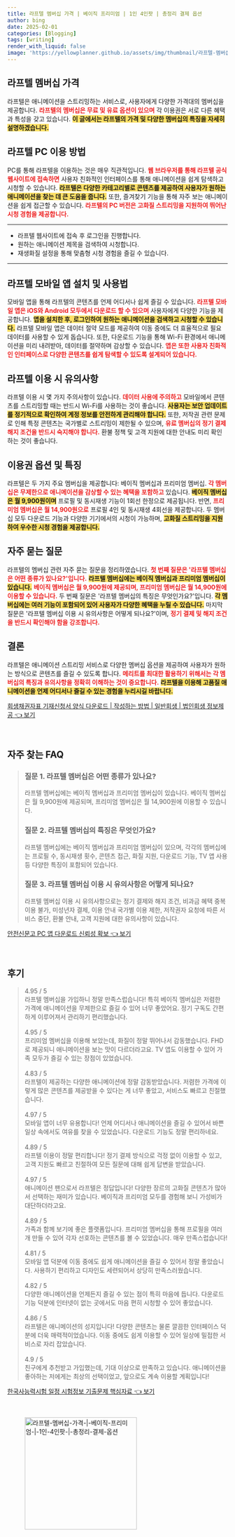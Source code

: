 ```yaml
---
title: 라프텔 멤버십 가격 | 베이직 프리미엄 | 1인 4인팟 | 총정리 결제 옵션
author: bing
date: 2025-02-01
categories: [Blogging]
tags: [writing]
render_with_liquid: false
image: 'https://yellowplanner.github.io/assets/img/thumbnail/라프텔-멤버십-가격-|-베이직-프리미엄-|-1인-4인팟-|-총정리-결제-옵션.webp'
---
```



<h2 id='라프텔_멤버십_가격'>라프텔 멤버십 가격</h2>

<p>라프텔은 애니메이션을 스트리밍하는 서비스로, 사용자에게 다양한 가격대의 멤버십을 제공합니다. <b><span style="color: #ee2323;">라프텔의 멤버십은 무료 및 유료 옵션이 있으며</span></b> 각 이용권은 서로 다른 혜택과 특성을 갖고 있습니다. <b><span style="background-color: #ffe066;">이 글에서는 라프텔의 가격 및 다양한 멤버십의 특징을 자세히 설명하겠습니다.</span></b></p>

<h2 id='라프텔_PC_이용방법'>라프텔 PC 이용 방법</h2>

<p>PC를 통해 라프텔을 이용하는 것은 매우 직관적입니다. <b><span style="color: #ee2323;">웹 브라우저를 통해 라프텔 공식 웹사이트에 접속하면</span></b> 사용자 친화적인 인터페이스를 통해 애니메이션을 쉽게 탐색하고 시청할 수 있습니다. <b><span style="background-color: #ffe066;">라프텔은 다양한 카테고리별로 콘텐츠를 제공하여 사용자가 원하는 애니메이션을 찾는 데 큰 도움을 줍니다.</span></b> 또한, 즐겨찾기 기능을 통해 자주 보는 애니메이션을 쉽게 접근할 수 있습니다. <b><span style="color: #ee2323;">라프텔의 PC 버전은 고화질 스트리밍을 지원하여 뛰어난 시청 경험을 제공합니다.</span></b></p>

<hr />

<ul>
    <li>라프텔 웹사이트에 접속 후 로그인을 진행합니다.</li>
    <li>원하는 애니메이션 제목을 검색하여 시청합니다.</li>
    <li>재생화질 설정을 통해 맞춤형 시청 경험을 즐길 수 있습니다.</li>
</ul>

<hr />

<h2 id='라프텔_모바일_앱_설치'>라프텔 모바일 앱 설치 및 사용법</h2>

<p>모바일 앱을 통해 라프텔의 콘텐츠를 언제 어디서나 쉽게 즐길 수 있습니다. <b><span style="color: #ee2323;">라프텔 모바일 앱은 iOS와 Android 모두에서 다운로드 할 수 있으며</span></b> 사용자에게 다양한 기능을 제공합니다. <b><span style="background-color: #ffe066;">앱을 설치한 후, 로그인하여 원하는 애니메이션을 검색하고 시청할 수 있습니다.</span></b> 라프텔 모바일 앱은 데이터 절약 모드를 제공하여 이동 중에도 더 효율적으로 필요 데이터를 사용할 수 있게 돕습니다. 또한, 다운로드 기능을 통해 Wi-Fi 환경에서 애니메이션을 미리 내려받아, 데이터를 절약하며 감상할 수 있습니다. <b><span style="color: #ee2323;">앱은 또한 사용자 친화적인 인터페이스로 다양한 콘텐츠를 쉽게 탐색할 수 있도록 설계되어 있습니다.</span></b></p>

<h2 id='라프텔_이용_시_유의사항'>라프텔 이용 시 유의사항</h2>

<p>라프텔 이용 시 몇 가지 주의사항이 있습니다. <b><span style="color: #ee2323;">데이터 사용에 주의하고</span></b> 모바일에서 콘텐츠를 스트리밍할 때는 반드시 Wi-Fi를 사용하는 것이 좋습니다. <b><span style="background-color: #ffe066;">사용자는 보안 업데이트를 정기적으로 확인하여 계정 정보를 안전하게 관리해야 합니다.</span></b> 또한, 저작권 관련 문제로 인해 특정 콘텐츠는 국가별로 스트리밍이 제한될 수 있으며, <b><span style="color: #ee2323;">유료 멤버십의 정기 결제 해지 조건을 반드시 숙지해야 합니다.</span></b> 환불 정책 및 고객 지원에 대한 안내도 미리 확인하는 것이 좋습니다.</p>

<h2 id='라프텔_이용권_옵션_및_특징'>이용권 옵션 및 특징</h2>

<p>라프텔은 두 가지 주요 멤버십을 제공합니다: 베이직 멤버십과 프리미엄 멤버십. <b><span style="color: #ee2323;">각 멤버십은 무제한으로 애니메이션을 감상할 수 있는 혜택을 포함하고</span></b> 있습니다. <b><span style="background-color: #ffe066;">베이직 멤버십은 월 9,900원이며</span></b> 프로필 및 동시재생 기능이 1회선 한정으로 제공됩니다. 반면, <b><span style="color: #ee2323;">프리미엄 멤버십은 월 14,900원으로</span></b> 프로필 4인 및 동시재생 4회선을 제공합니다. 두 멤버십 모두 다운로드 기능과 다양한 기기에서의 시청이 가능하며, <b><span style="background-color: #ffe066;">고화질 스트리밍을 지원하여 우수한 시청 경험을 제공합니다.</span></b></p>

<h2 id='자주_묻는_질문'>자주 묻는 질문</h2>

<p>라프텔의 멤버십 관련 자주 묻는 질문을 정리하였습니다. <b><span style="color: #ee2323;">첫 번째 질문은 '라프텔 멤버십은 어떤 종류가 있나요?'입니다.</span></b> <b><span style="background-color: #ffe066;">라프텔 멤버십에는 베이직 멤버십과 프리미엄 멤버십이 있습니다.</span></b> <b><span style="color: #ee2323;">베이직 멤버십은 월 9,900원에 제공되며, 프리미엄 멤버십은 월 14,900원에 이용할 수 있습니다.</span></b> 두 번째 질문은 '라프텔 멤버십의 특징은 무엇인가요?'입니다. <b><span style="background-color: #ffe066;">각 멤버십에는 여러 기능이 포함되어 있어 사용자가 다양한 혜택을 누릴 수 있습니다.</span></b> 마지막 질문은 '라프텔 멤버십 이용 시 유의사항은 어떻게 되나요?'이며, <b><span style="color: #ee2323;">정기 결제 및 해지 조건을 반드시 확인해야 함을 강조합니다.</span></b></p>

<h2 id='결론'>결론</h2>

<p>라프텔은 애니메이션 스트리밍 서비스로 다양한 멤버십 옵션을 제공하여 사용자가 원하는 방식으로 콘텐츠를 즐길 수 있도록 합니다. <b><span style="color: #ee2323;">메리트를 최대한 활용하기 위해서는 각 멤버십의 특징과 유의사항을 정확히 이해하는 것이 중요합니다.</span></b> <b><span style="background-color: #ffe066;">라프텔을 이용해 고품질 애니메이션을 언제 어디서나 즐길 수 있는 경험을 누리시길 바랍니다.</span></b></p>


<p><a class="click-button" title="회생채권자표 기재신청서 양식 다운로드 | 작성하는 방법 | 일반회생 | 법인회생 정보제공" href="https://yellowplanner.github.io/posts/%ED%9A%8C%EC%83%9D%EC%B1%84%EA%B6%8C%EC%9E%90%ED%91%9C-%EA%B8%B0%EC%9E%AC%EC%8B%A0%EC%B2%AD%EC%84%9C-%EC%96%91%EC%8B%9D-%EB%8B%A4%EC%9A%B4%EB%A1%9C%EB%93%9C-%EC%9E%91%EC%84%B1%ED%95%98%EB%8A%94-%EB%B0%A9%EB%B2%95-%EC%9D%BC%EB%B0%98%ED%9A%8C%EC%83%9D-%EB%B2%95%EC%9D%B8%ED%9A%8C%EC%83%9D-%EC%A0%95%EB%B3%B4%EC%A0%9C%EA%B3%B5/" rel="dofollow">회생채권자표 기재신청서 양식 다운로드 | 작성하는 방법 | 일반회생 | 법인회생 정보제공 👈 보기</a></p><br>
<h2 id='자주_찾는_FAQ'>자주 찾는 FAQ</h2>
<div itemscope="" itemtype="https://schema.org/FAQPage"> 
<blockquote> 
<div itemscope="" itemprop="mainEntity" itemtype="https://schema.org/Question"> 
<h3 itemprop="name">질문 1. 라프텔 멤버십은 어떤 종류가 있나요?</h3> 
<div itemscope="" itemprop="acceptedAnswer" itemtype="https://schema.org/Answer"> 
<span itemprop="text"> 
<p>라프텔 멤버십에는 베이직 멤버십과 프리미엄 멤버십이 있습니다. 베이직 멤버십은 월 9,900원에 제공되며, 프리미엄 멤버십은 월 14,900원에 이용할 수 있습니다.</p> 
</span> 
</div> 
</div> 

<div itemscope="" itemprop="mainEntity" itemtype="https://schema.org/Question"> 
<h3 itemprop="name">질문 2. 라프텔 멤버십의 특징은 무엇인가요?</h3> 
<div itemscope="" itemprop="acceptedAnswer" itemtype="https://schema.org/Answer"> 
<span itemprop="text"> 
<p>라프텔 멤버십에는 베이직 멤버십과 프리미엄 멤버십이 있으며, 각각의 멤버십에는 프로필 수, 동시재생 횟수, 콘텐츠 접근, 화질 지원, 다운로드 기능, TV 앱 사용 등 다양한 특징이 포함되어 있습니다.</p> 
</span> 
</div> 
</div> 

<div itemscope="" itemprop="mainEntity" itemtype="https://schema.org/Question"> 
<h3 itemprop="name">질문 3. 라프텔 멤버십 이용 시 유의사항은 어떻게 되나요?</h3> 
<div itemscope="" itemprop="acceptedAnswer" itemtype="https://schema.org/Answer"> 
<span itemprop="text"> 
<p>라프텔 멤버십 이용 시 유의사항으로는 정기 결제와 해지 조건, 비과금 혜택 중복 이용 불가, 미성년자 결제, 이용 안내 국가별 이용 제한, 저작권자 요청에 따른 서비스 중단, 환불 안내, 고객 지원에 대한 유의사항이 있습니다.</p> 
</span> 
</div> 
</div> 

</blockquote> 
</div>
<p><a class="click-button" title="안전신문고 PC 앱 다운로드 신뢰성 확보" href="https://yellowplanner.github.io/posts/%EC%95%88%EC%A0%84%EC%8B%A0%EB%AC%B8%EA%B3%A0-PC-%EC%95%B1-%EB%8B%A4%EC%9A%B4%EB%A1%9C%EB%93%9C-%EC%8B%A0%EB%A2%B0%EC%84%B1-%ED%99%95%EB%B3%B4/" rel="dofollow">안전신문고 PC 앱 다운로드 신뢰성 확보 👈 보기</a></p><br>
<h2 id='후기'>후기</h2>
<div itemscope itemtype="https://schema.org/Product">
  <blockquote>
  <div itemprop="review" itemscope itemtype="https://schema.org/Review">
      <div itemprop="reviewRating" itemscope itemtype="https://schema.org/Rating"> <span itemprop="ratingValue">4.95</span> / <span itemprop="bestRating">5</span> </div>
      <span itemprop="reviewBody">라프텔 멤버십을 가입하니 정말 만족스럽습니다! 특히 베이직 멤버십은 저렴한 가격에 애니메이션을 무제한으로 즐길 수 있어 너무 좋았어요. 정기 구독도 간편하게 이루어져서 관리하기 편리했습니다.</span>
  </div>
  <br>
  <div itemprop="review" itemscope itemtype="https://schema.org/Review">
      <div itemprop="reviewRating" itemscope itemtype="https://schema.org/Rating"> <span itemprop="ratingValue">4.95</span> / <span itemprop="bestRating">5</span> </div>
      <span itemprop="reviewBody">프리미엄 멤버십을 이용해 보았는데, 화질이 정말 뛰어나서 감동했습니다. FHD로 제공되니 애니메이션을 보는 맛이 다르더라고요. TV 앱도 이용할 수 있어 가족 모두가 즐길 수 있는 장점이 있었습니다.</span>
  </div>
  <br>
  <div itemprop="review" itemscope itemtype="https://schema.org/Review">
      <div itemprop="reviewRating" itemscope itemtype="https://schema.org/Rating"> <span itemprop="ratingValue">4.83</span> / <span itemprop="bestRating">5</span> </div>
      <span itemprop="reviewBody">라프텔이 제공하는 다양한 애니메이션에 정말 감동받았습니다. 저렴한 가격에 이렇게 많은 콘텐츠를 제공받을 수 있다는 게 너무 좋았고, 서비스도 빠르고 친절했습니다.</span>
  </div>
  <br>
  <div itemprop="review" itemscope itemtype="https://schema.org/Review">
      <div itemprop="reviewRating" itemscope itemtype="https://schema.org/Rating"> <span itemprop="ratingValue">4.97</span> / <span itemprop="bestRating">5</span> </div>
      <span itemprop="reviewBody">모바일 앱이 너무 유용합니다! 언제 어디서나 애니메이션을 즐길 수 있어서 바쁜 일상 속에서도 여유를 찾을 수 있었습니다. 다운로드 기능도 정말 편리하네요.</span>
  </div>
  <br>
  <div itemprop="review" itemscope itemtype="https://schema.org/Review">
      <div itemprop="reviewRating" itemscope itemtype="https://schema.org/Rating"> <span itemprop="ratingValue">4.89</span> / <span itemprop="bestRating">5</span> </div>
      <span itemprop="reviewBody">라프텔 이용이 정말 편리합니다! 정기 결제 방식으로 걱정 없이 이용할 수 있고, 고객 지원도 빠르고 친절하여 모든 질문에 대해 쉽게 답변을 받았습니다.</span>
  </div>
  <br>
  <div itemprop="review" itemscope itemtype="https://schema.org/Review">
      <div itemprop="reviewRating" itemscope itemtype="https://schema.org/Rating"> <span itemprop="ratingValue">4.97</span> / <span itemprop="bestRating">5</span> </div>
      <span itemprop="reviewBody">애니메이션 팬으로서 라프텔은 정답입니다! 다양한 장르의 고화질 콘텐츠가 많아서 선택하는 재미가 있습니다. 베이직과 프리미엄 모두를 경험해 보니 가성비가 대단하더라고요.</span>
  </div>
  <br>
  <div itemprop="review" itemscope itemtype="https://schema.org/Review">
      <div itemprop="reviewRating" itemscope itemtype="https://schema.org/Rating"> <span itemprop="ratingValue">4.89</span> / <span itemprop="bestRating">5</span> </div>
      <span itemprop="reviewBody">가족과 함께 보기에 좋은 플랫폼입니다. 프리미엄 멤버십을 통해 프로필을 여러 개 만들 수 있어 각자 선호하는 콘텐츠를 볼 수 있었습니다. 매우 만족스럽습니다!</span>
  </div>
  <br>
  <div itemprop="review" itemscope itemtype="https://schema.org/Review">
      <div itemprop="reviewRating" itemscope itemtype="https://schema.org/Rating"> <span itemprop="ratingValue">4.81</span> / <span itemprop="bestRating">5</span> </div>
      <span itemprop="reviewBody">모바일 앱 덕분에 이동 중에도 쉽게 애니메이션을 즐길 수 있어서 정말 좋았습니다. 사용하기 편리하고 디자인도 세련되어서 상당히 만족스러웠습니다.</span>
  </div>
  <br>
  <div itemprop="review" itemscope itemtype="https://schema.org/Review">
      <div itemprop="reviewRating" itemscope itemtype="https://schema.org/Rating"> <span itemprop="ratingValue">4.82</span> / <span itemprop="bestRating">5</span> </div>
      <span itemprop="reviewBody">다양한 애니메이션을 언제든지 즐길 수 있는 점이 특히 마음에 듭니다. 다운로드 기능 덕분에 인터넷이 없는 곳에서도 마음 편히 시청할 수 있어 좋았습니다.</span>
  </div>
  <br>
  <div itemprop="review" itemscope itemtype="https://schema.org/Review">
      <div itemprop="reviewRating" itemscope itemtype="https://schema.org/Rating"> <span itemprop="ratingValue">4.86</span> / <span itemprop="bestRating">5</span> </div>
      <span itemprop="reviewBody">라프텔은 애니메이션의 성지입니다! 다양한 콘텐츠는 물론 깔끔한 인터페이스 덕분에 더욱 매력적이었습니다. 이동 중에도 쉽게 이용할 수 있어 일상에 밀접한 서비스로 자리 잡았습니다.</span>
  </div>
  <br>
  <div itemprop="review" itemscope itemtype="https://schema.org/Review">
      <div itemprop="reviewRating" itemscope itemtype="https://schema.org/Rating"> <span itemprop="ratingValue">4.9</span> / <span itemprop="bestRating">5</span> </div>
      <span itemprop="reviewBody">친구에게 추천받고 가입했는데, 기대 이상으로 만족하고 있습니다. 애니메이션을 좋아하는 저에게는 최상의 선택이었고, 앞으로도 계속 이용할 계획입니다!</span>
  </div>
  </blockquote>
</div>
<p><a class="click-button" title="한국사능력시험 일정 시험정보 기출문제 핵심자료" href="https://yellowplanner.github.io/posts/%ED%95%9C%EA%B5%AD%EC%82%AC%EB%8A%A5%EB%A0%A5%EC%8B%9C%ED%97%98-%EC%9D%BC%EC%A0%95-%EC%8B%9C%ED%97%98%EC%A0%95%EB%B3%B4-%EA%B8%B0%EC%B6%9C%EB%AC%B8%EC%A0%9C-%ED%95%B5%EC%8B%AC%EC%9E%90%EB%A3%8C/" rel="dofollow">한국사능력시험 일정 시험정보 기출문제 핵심자료 👈 보기</a></p><br>
<figure class="image"><img src="https://yellowplanner.github.io/assets/img/thumbnail/라프텔-멤버십-가격-|-베이직-프리미엄-|-1인-4인팟-|-총정리-결제-옵션.webp" alt="라프텔-멤버십-가격-|-베이직-프리미엄-|-1인-4인팟-|-총정리-결제-옵션" width="256" height="256"></figure>
